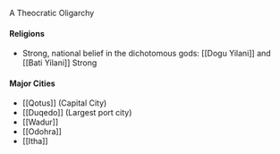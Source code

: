 A Theocratic Oligarchy  

#### Religions
- Strong, national belief in the dichotomous gods: [[Dogu Yilani]] and [[Bati Yilani]]
Strong

#### Major Cities
- [[Qotus]] (Capital City)
- [[Duqedo]] (Largest port city)
- [[Wadur]]
- [[Odohra]]
- [[Itha]]
